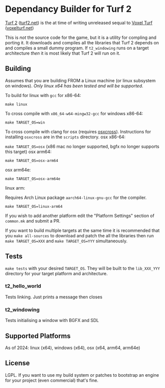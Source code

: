 # Dependancy Builder for Turf 2
[Turf 2](https://store.steampowered.com/app/1067420/Turf2/) ([turf2.net](https://www.turf2.net)) is the at time of writing unreleased sequal to [Voxel Turf](https://store.steampowered.com/app/404530/Voxel_Turf/) ([voxelturf.net](https://www.voxelturf.net))

This is *not* the source code for the game, but it is a utility for compling and porting it. It downloads and compiles all the libraries that Turf 2 depends on and compiles a small dummy program. If `t2_windowing` runs on a target architecture *then* it is most likely that Turf 2 will run on it.


## Building
Assumes that you are building FROM a Linux machine (or linux subsystem on windows). *Only linux x64 has been tested and will be supported*.

To build for linux with `gcc` for x86-64:

`make linux`

To cross compile with `x86_64-w64-mingw32-gcc` for windows x86-64:

`make TARGET_OS=win`

To cross compile with clang for osx (requires [osxcross](https://github.com/tpoechtrager/osxcross)). Instructions for installing `osxcross` are in the `scripts` directory. 
osx x86-64:

`make TARGET_OS=osx`
(x86 mac no longer supported, bgfx no longer supports this target)
osx arm64:

`make TARGET_OS=osx-arm64`

osx arm64e:

`make TARGET_OS=osx-arm64e`

linux arm:

Requires Arch Linux package `aarch64-linux-gnu-gcc` for the compiler.

`make TARGET_OS=linux-arm64`

If you wish to add another platform edit the "Platform Settings" section of `common.mk` and submit a PR.

If you want to build multiple targets at the same time it is recommended that you `make all-sources` to download and patch the all the libraries then run `make TARGET_OS=XXX` and `make TARGET_OS=YYY` simultaneously.


## Tests
`make tests` with your desired `TARGET_OS`. They will be built to the `lib_XXX_YYY` directory for your target platform and architecture.

### t2_hello_world
Tests linking. Just prints a message then closes

### t2_windowing
Tests initialising a window with BGFX and SDL



## Supported Platforms
As of 2024: linux (x64), windows (x64), osx (x64, arm64, arm64e)


## License
LGPL. If you want to use my build system or patches to bootstrap an engine for your project (even commercial) that's fine.
